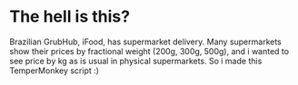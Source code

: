 # The hell is this?

Brazilian GrubHub, iFood, has supermarket delivery. Many supermarkets show their prices by fractional weight (200g, 300g, 500g), and i wanted to see price by kg as is usual in physical supermarkets. So i made this TemperMonkey script :)
